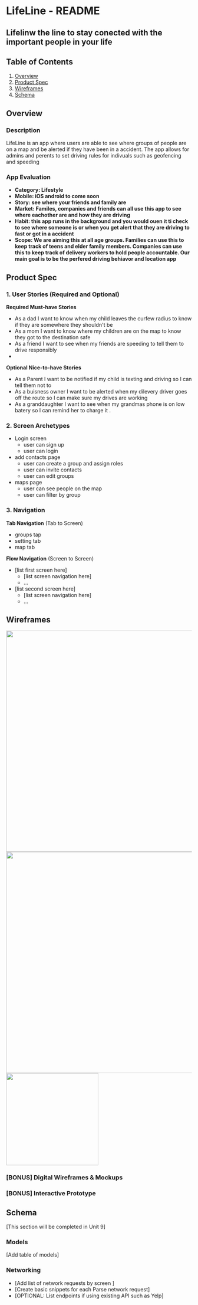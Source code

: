 LifeLine - README 
===

## Lifelinw the line to stay conected with the important people in your life

## Table of Contents
1. [Overview](#Overview)
1. [Product Spec](#Product-Spec)
1. [Wireframes](#Wireframes)
2. [Schema](#Schema)

## Overview
### Description
LifeLine is an app where users are able to see where groups of people are on a map and be alerted if they have been in a accident. The app allows for admins and perents to set driving rules for indivuals such as geofencing and speeding

### App Evaluation

- **Category: Lifestyle** 
- **Mobile: iOS android to come soon**
- **Story: see where your friends and family are**
- **Market: Familes, companies and friends can all use this app to see where eachother are and how they are driving**
- **Habit: this app runs in the background and  you would ouen it ti check to see where someone is or when you get alert that they are driving to fast or got in a accident**
- **Scope: We are aiming this at all age groups. Families  can use this to keep track of teens and elder family members. Companies can use this to keep track of delivery workers to hold people accountable. Our main goal is to be the perfered driving behiavor and location app**

## Product Spec

### 1. User Stories (Required and Optional)

**Required Must-have Stories**

* As a dad I want to know when my child leaves the curfew radius to know if they are somewhere they shouldn't be
* As a mom I want to know where my children are on the map to know they got to the destination safe
* As a friend I want to see when my friends are speeding to tell them to drive responsibly
* 


**Optional Nice-to-have Stories**

* As a Parent I want to be notified if my child is texting and driving so I can tell them not to
* As a buisness owner I want to be alerted when my dilevery driver goes off the route so I can make sure my drives are working
* As a granddaughter I want to see when my grandmas phone is on low batery so I can remind her to charge it .

### 2. Screen Archetypes

* Login screen
   * user can sign up 
   * user can login
* add contacts page
   * user can create a group and assign roles
   * user can invite contacts 
   * user can edit groups
* maps page
    * user can see people on the map
    * user can filter by group


### 3. Navigation

**Tab Navigation** (Tab to Screen)

* groups tap
* setting tab
* map tab


**Flow Navigation** (Screen to Screen)

* [list first screen here]
   * [list screen navigation here]
   * ...
* [list second screen here]
   * [list screen navigation here]
   * ...

## Wireframes
<img src="https://github.com/GroupAlert/Documentation/blob/master/LifeLine%20Mockup.png" width=600>
<img src="https://github.com/GroupAlert/Documentation/blob/master/wireframe.png" width=600>
<img src="https://github.com/GroupAlert/Documentation/blob/master/LifeLine.gif" width=250><br>

### [BONUS] Digital Wireframes & Mockups

### [BONUS] Interactive Prototype

## Schema 
[This section will be completed in Unit 9]
### Models
[Add table of models]
### Networking
- [Add list of network requests by screen ]
- [Create basic snippets for each Parse network request]
- [OPTIONAL: List endpoints if using existing API such as Yelp]
